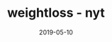 ---
title: weightloss - nyt
articlename: >-
  Paying Employees to Lose Weight
date: '2019-05-10'
summary: >-
  Studies suggest companies can improve the health of workers, but only if they are smart about it.
authors: >-
  Mitesh S. Patel, David A. Asch, Kevin G. Volpp
source: 'https://www.nytimes.com/2016/03/06/opinion/sunday/paying-employees-to-lose-weight.html'
journal: NYTimes
spotlight: false
---